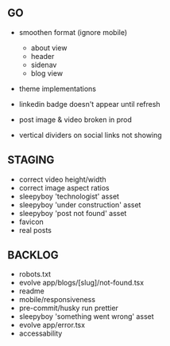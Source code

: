 ## GO
- smoothen format (ignore mobile)
  - about view
  - header
  - sidenav
  - blog view
- theme implementations

- linkedin badge doesn't appear until refresh
- post image & video broken in prod
- vertical dividers on social links not showing

## STAGING
- correct video height/width
- correct image aspect ratios
- sleepyboy 'technologist' asset
- sleepyboy 'under construction' asset
- sleepyboy 'post not found' asset
- favicon
- real posts

## BACKLOG
- robots.txt
- evolve app/blogs/[slug]/not-found.tsx
- readme
- mobile/responsiveness
- pre-commit/husky run prettier
- sleepyboy 'something went wrong' asset
- evolve app/error.tsx
- accessability